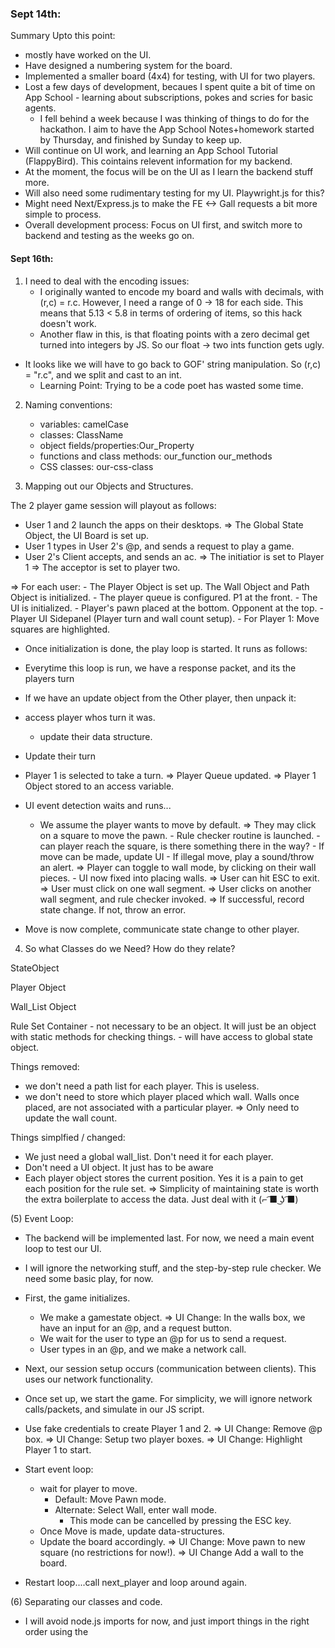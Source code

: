 
### Sept 14th:

Summary Upto this point:

- mostly have worked on the UI. 
- Have designed a numbering system for the board. 
- Implemented a smaller board (4x4) for testing, with UI for two players.
- Lost a few days of development, becaues I spent quite a bit of time on App School - learning about subscriptions, pokes and scries for basic agents.
    - I fell behind a week because I was thinking of things to do for the hackathon. I aim to have the App School Notes+homework started by Thursday, and finished by Sunday to keep up.
- Will continue on UI work, and learning an App School Tutorial (FlappyBird). This cointains relevent information for my backend.
- At the moment, the focus will be on the UI as I learn the backend stuff more.
- Will also need some rudimentary testing for my UI. Playwright.js for this?
- Might need Next/Express.js to make the FE <-> Gall requests a bit more simple to process.
- Overall development process: Focus on UI first, and switch more to backend and testing as the weeks go on.


#### Sept 16th:

1) I need to deal with the encoding issues:
    - I originally wanted to encode my board and walls with decimals, with (r,c) = r.c. However, I need a range of 0 -> 18 for each side. This means that 5.13 < 5.8 in terms of ordering of items, so this hack doesn't work.
    - Another flaw in this, is that floating points with a zero decimal get turned into integers by JS. So our float -> two ints function gets ugly.
- It looks like we will have to go back to GOF' string manipulation. So (r,c) = "r.c", and we split and cast to an int. 
    - Learning Point: Trying to be a code poet has wasted some time. 

2) Naming conventions:
    - variables: camelCase
    - classes: ClassName
    - object fields/properties:Our_Property
    - functions and class methods: our_function our_methods
    - CSS classes: our-css-class

3) Mapping out our Objects and Structures.

The 2 player game session will playout as follows:

- User 1 and 2 launch the apps on their desktops.
    => The Global State Object, the UI Board is set up.
- User 1 types in User 2's @p, and sends a request to play a game.
- User 2's Client accepts, and sends an ac.
    => The initiatior is set to Player 1
    => The acceptor is set to player two.

=> For each user:
    - The Player Object is set up. The Wall Object and Path Object is initialized.
    - The player queue is configured. P1 at the front.
    - The UI is initialized.
        - Player's pawn placed at the bottom. Opponent at the top.
        - Player UI Sidepanel (Player turn and wall count setup).
    - For Player 1: Move squares are highlighted.

- Once initialization is done, the play loop is started. It runs as follows:

- Everytime this loop is run, we have a response packet, and its the players turn


- If we have an update object from the Other player, then unpack it:
- access player whos turn it was.
    - update their data structure.

- Update their turn

- Player 1 is selected to take a turn.
    => Player Queue updated.
    => Player 1 Object stored to an access variable.

- UI event detection waits and runs...
    - We assume the player wants to move by default.
        => They may click on a square to move the pawn.
            - Rule checker routine is launched.
                - can player reach the square, is there something there in the way?
            - If move can be made, update UI
            - If illegal move, play a sound/throw an alert.
        => Player can toggle to wall mode, by clicking on their wall pieces.
            - UI now fixed into placing walls.
            => User can hit ESC to exit.
            => User must click on one wall segment.
            => User clicks on another wall segment, and rule checker invoked.
                => If successful, record state change. If not, throw an error.

- Move is now complete, communicate state change to other player.


4) So what Classes do we Need? How do they relate?

StateObject

Player Object

Wall_List Object

Rule Set Container
    - not necessary to be an object. It will just be an object with static methods for checking things.
    - will have access to global state object.

Things removed:
- we don't need a path list for each player. This is useless.
- we don't need to store which player placed which wall. Walls once placed, are not associated with a particular player.
    => Only need to update the wall count.

Things simplfied / changed:
- We just need a global wall_list. Don't need it for each player.
- Don't need a UI object. It just has to be aware
- Each player object stores the current position. Yes it is a pain to get each position for the rule set. 
    => Simplicity of maintaining state is worth the extra boilerplate to access the data. Just deal with it (⌐ ͡■ ͜ʖ ͡■)


(5)  Event Loop:

- The backend will be implemented last. For now, we need a main event loop to test our UI. 
- I will ignore the networking stuff, and the step-by-step rule checker. We need some basic play, for now.

- First, the game initializes. 
    - We make a gamestate object.
    => UI Change: In the walls box, we have an input for an @p, and a request button. 
    - We wait for the user to type an @p for us to send a request.
    - User types in an @p, and we make a network call.
- Next, our session setup occurs (communication between clients). This uses our network functionality.
- Once set up, we start the game. For simplicity, we will ignore network calls/packets, and simulate in our JS script.

- Use fake credentials to create Player 1 and 2.
    => UI Change: Remove @p box. 
    => UI Change: Setup two player boxes. 
    => UI Change:  Highlight Player 1 to start.

- Start event loop:
    - wait for player to move.
        - Default: Move Pawn mode.
        - Alternate: Select Wall, enter wall mode.
            - This mode can be cancelled by pressing the ESC key.
    - Once Move is made, update data-structures.
    - Update the board accordingly.
        => UI Change: Move pawn to new square (no restrictions for now!).
        => UI Change Add a wall to the board.

- Restart loop....call next_player and loop around again.


(6)  Separating our classes and code.

- I will avoid node.js imports for now, and just import things in the right order using the <script tag>. THe following separate files are needed:

- app.js:
    - holds our main event loop.
    - holds initilizer function.

- network.js:
    - makes all of our network requests, unpacks/packs them, talks to the backend thru ames, gall, etc...

- UIChange.js
    - just one big Class with static methods, that we call on to do UI Changes.

- RuleChecker.js
    - rule checking code goes here.

- Data Container.js: Contains all of our data structures we defined so far.


### September 21st:

- Time is ticking on. I have finished ASL3. Once ASL4 is complete, I will have all the tools to build my app.
- For today, I will focus on getting testing -threads running, and building a shell script to transfer files over to my desk.
- FlappyBird and other tutorials will be moved to another folder. My dev folder is getting messy!
- latest dev pill used to make a fake zod and nec. Backup folders made for quick recovery.
- backend folder stores a copy of our BE files, which are carted over to a ship's directory using the transport.sh script.
    - This is done, so if my zod crashes, I can easily recover it.
        - just pull the backup copy, and use transport.sh to recopy over the BE files.


### September 23rd:  Meeting with Sam:

- can I just drop by the hacker house whenever, or are there specific times. 
- what questions should I field to Sam v.s experts?
- next steps.
    - Our presented app must interface wiht Tlon's Landscape?
        - this is why react is necessary.
    - Flap method => can just use no frameworks, more raw JS and do it by hand.
    - I have to decide what I am doing (high road or low road). Got 9 days to get a large chunk of BE done.
        - ship of theseus => Use delta-> echo app, and build on that.
        - or the flap app.

- how do I test my app with real ships? Just install on Tlon's Grid?
- can I just poke an external ship via Dojo? I have only seen poke notation for apps.
- how do we test for a ship being on the network? Send scries to our Ames vane of our running ship, and it does it?


- I figured out the img in div problem with jQeury: you can't name IDs starting with numbers. Changed the cell names accordingly.


Designing the Interaction between two ships:

- assumptions: both players store a copy of the game on their ships. There is only one game. 
- Let our two ships be called P1 and P2. 

A Typical Interaction:

- P1 loads the %Quoridor Application.
- P1 types in an @p of another ship. 
    - The user interface grabs the ship name, and then sends it back to our back-end.
        -Q how do we send a request to the backend?
- P1 BE recieves the @p shipname for P2. [we assume P2 is running the App].
    - P1 must formulate a request to P2, to initiate a session.
- P1 must send a subscribe request to P2.
    -P1 sends additional data: It is player 1.
- P2 gets a subscription
        - P2 checks to see if there is a saved game. If so, it is deleted.
        - P2 responds with an %init ack for the request. If a game was deleted, this is indicated in our %init ack.
- P2 sends a subscription. Indicating that it is the 2nd player.
        - P1 checks to see if there is a saved game. If so, it is deleted.
        - P1 responds with an %init ack for the request. If a game was deleted, this is indicated in our %init ack.
- P1 sends an %init ack for the subscription.
    - P2 is now ready, and waiting for P1s move (?)
- On the FE P1 makes a move.
    - FE Javascript must update.
    - This is encoded by JS, and sent as a POKE to the BE.
        %marks: %move and %wall
- P1 BE recieves the %move poke with small amount of data.
    - P1 BE writes the move to our bowl, and saves the bowl to a file (just overwrite or append).
- P1 BE sends a poke with a %move to P2.
    - P2 unpacks the move, sees that it is P1 and what the move actually is.
    - P2 stores the move in the bowl, and writes it to clay.
- P2 sends a response to the FE, telling the user that it is now their turn. The move player 1 took is also sent along, and updated on their screen.
    - P2 FE updates P1s move. It indicates that P2 must make a move.
- P2 makes a move on screen.
    - again, P2 FE sends a poke to P2 Backend, with the move.
    - P2 BE recieves poke, adds move to bowl, writes to file.
    - P2 now sends a poke with move to P1.
    - P1 processes the move, and sends a poke to FE.
- The cycle continues.


What can be gleaned from this sample interaction, above? A MI (Minimum Implementation).
    - initiation needs to be setup. Can a dual subscription
    - don't need to worry about writing to clay. Lets just store a move set in each agents bowl.
    - structures in /sur:
        - %position:  [%position @cd @cd] [%position 4 2]
        - %wall [%wall [%position ..] [%position ..]]
    - pokes with marks:
        - positions and walls encoded with 
        [%move <player number> <new position>]
        [%wall <player number> <wall position>]
        %win - just a simple flag
        %terminate - ""

- How to start: Ship of theseus method on the %echo app. Start transforming it in the %Quoridor app that you wanted.


## Sept 24th

- just wasted 3 hours trying to get echo -> quorridor working.

- Q: If our current echo (from ASL4 works), why can't we just copy echo, and rename everything quoridor in all of the directories and files. In theory, it should work!
    - This allows me to generate infinite ready to go folders.

    => Result. We still get /mar/json/hoon build errors. The file looks fine.
    => Either the outside desk is fucked, or our zod is fucked.
    => The development zod is a strange looking beast.

- Now, I will try copying the echo files from the working zod, BACK to the outer echo folder. And then copying that and transforming it to a zod.

=> It still failed! I have noticed a front end error, however.

"index-3c4df9b2.js:41 gall: poke cast fail :quoridor [a=%json b=%quoridor-action]"

Something is weirdly formatted. We need to rebuild the app again...This time focusing on the UI, and doing a new npm rebuild

=> removing the shit code did nothing. What have I concluded:

- I need to build my code FROM SCRATCH, carefully. You cant just text substitute an intermediate folder from some other project.

- I made a quoridor-starter folder, and placed it for safekeeping in my zod_storage. I am NEVER going through that again.

- Now that I have a working project, it is time to work on some basics:
- A sur file with all our basic structures (walls, moves, termination / win signals)


#Sept 25th:

- Still working on a basic FE -> mar -> app pipeline, stuck on gall compilation.
- Found the %chess app github: https://github.com/thecommons-urbit/chess

- In the mean time, I need to design some structures for my app, and test them by hand.

- Basic Structures:
    - Position [r=@ud c=@ud]  : both numbers must be even.
    - Wall Position [position1 position2] :one number must be odd.

- Player Data:
    - Player Name  @p
    - Player Number  @ud
    - Number of Walls Left [@ud] : from 0 to 8
    - Current Position [position]

- Game State Data:
    - Player list: [player structures]: 1 to 4 allowed
    - 
    - structures in /sur
        - %position:  [%position @cd @cd] [%position 4 2]
        - %wall [%wall [%position ..] [%position ..]]
    - pokes with marks:
        - positions and walls encoded with 
        [%move <player number> <new position>]
        [%wall <player number> <wall position>]
        %win - just a simple flag
        %terminate - ""

- From the above, a basic /sur file was created. Now I need to test it.
- need to make a generator, that takes an input and can cast with our sur file.
- is this possible?

- I figured it out: =mygen -build-file /=/quoridor/=/gen/testsur2/hoon on dojo cmd line.

- Ford Imports:
/-  import from /sur
/+ import from /lib

- you just write urbitID names ~nodsup-halnux. You don't need to express them as a cord!

- From Jack:
    - for agents, marks are imported automatically.
    - the /- gets us our sur files.
    - the sig at the end makes a reversed unit. Not sure why this is necessary?


### September 26th:

- Focus for today:
    - Get the data pipeline basically fleshed out.  App.js -> Eyre -> Mark -> app.hoon and all the way back.
    - start integrating jQuery into our node.js.
    - App School
    - Need to basically get HW4 done.


- My modified echo app is too fucked up now. It has all sorts of bugs. Gotta pull echo out of zod_storage and start again.
- Really, there are three things I need to do to progress.
    - read though echo.app again. I don't think I fully grasped it. [X]
    - Restart your echo -> quoridor app. Just save your /sur file, and remove all the crap.

    - The flappy Bird app has an equally simple mark/sur structure. Read through it. 
        => This i will do after I get the data pipeline and front end working.
        => Flappy Bird gives us Pals integration, and horizonal communication. This is a **bonus at the end, not a goal now**.

- what does update.hoon do?
  ::frond: produce a $json formatted object (just a tagged structure) from a key value pair
  ::pairs: Given a list of keys and values, produce a larger object.
  ::scot just converts a type from one to another.
  ++  json
    =,  enjs:format  ::we go from native -> $json. Import namespace.
    ^-  ^json  ::what does ^json do??
    ?-    -.upd
     :: make a key value %o cell. first cell is pop, second is a ship name of string type.
     ::[%o p=[n=[p='pop' q=[%s p='~zod']] l=~ r=~]] -->  {pop: "~someship"}
      %pop   (frond 'pop' s+(scot %p target.upd))  
      :: make a KV %o cell, first cell init, second is a list of values. ++turn applies numb to our list.
      :: would not compile (?) ... -> {init: [1,2,3,4,5,6...]}
      %init  (frond 'init' a+(turn values.upd numb))
      %move  (frond 'move' )
      ::  again a cell, push at front, and then another cell with a target and value pair nested inside.
      :: [ %o p [   n [ p='push' q [ %o p [ n=[p='target' q=[%s p='~zod']] l=~ r=[n=[p='value' q=[%n p=~.5]] l={} r={}] ]]]
      :: --> {push: {target:"~zod", value=5}}
      %push  %+  frond  'push'
             %-  pairs
             :~  ['target' s+(scot %p target.upd)]
                 ['value' (numb value.upd)]
              ==
    ==
  --

- I have the quoridor app running by this point. It very basically works. Now, perhaps I can finally build.

### Sept 27th:

- Finished HW4 last night. THat is a relief. React isn't quite a scary as I remember it to be. Perhaps I just had bad sources, or was retarted in the past.
- I got the app working. Next Steps:

- Fulfill the move and wall moves.
    - flesh out the data passing pipeline, basic test
    - start adjusting the bowl and state.
    - state revisioning, or just |nuke?
        => Nuke it. Easier for now, and there will be **many* state changes over the coming weeks.


-no need to have nested updates from native -> $json notation. The chess app gives flat single cell updates. I will do the same.
    - nested fronds and pairs will be a debugging PITA.

Sample Structures Transmitted: For Push:
app.jsx { push: { target:`~${window.ship}`, value:val } }
at quoridor.app:    [%push target=~zod value=7]
at update.hooon:    [%push target=~zod value=8]

So they look the same. This flattened native strucutre is what we expect at update.

- Conceptual Error: In action.hoon, I was trying to mach a strucutre:
-  [%move (ot ~[target+(se %p) pos+(ot ~[position])])] 
-  [%move (ot ~[target+(se %p) pos+(ot ~[row+ni col+ni])])] 
- but that doesn't work. We import a sur file but we don't match the structure. Instead, our formatter just dives into our input structure and
  looks for fields. we can actually change the shape of our $json structure. We don't need to keep the same rigid shape throughout.
  - to be more explicit: you can just drop tags, fields, whatever. Hoon doesn't care.

- Example of The de-js to $json structure. It looks like:
raw json form: {move: { target:~zod, pos: {row:2, col:2}}
$json form:
[ %o p [   n [ p='move' q [ %o p [ n=[p='target' q=[%s p='~zod']] l=~ r [   n
    [ p='pos' q [ %o p [ n=[p='row' q=[%n p=~.2]] l=~ r=[n=[p='col' q=[%n p=~.2]] l={} r={}]]]] l={} r={}]]]] l=~ r=~]]

- i wanted a nested update strucutre, but frond doesnt work this way. Made it flat instad.

      %wall  ~&  "our move update"  ~&  upd
          %+  frond  'wall'
            %-  pairs
            :~  ['target' s+(scot %p target.upd)]
            ==
            %+  frond  'pos1'
              %-  pairs
              :~  ['row' (numb row.pos1.upd)]
                  ['col' (numb col.pos1.upd)]
               ==
            %+  frond  'pos2'
              %-  pairs
              :~  ['row' (numb row.pos2.upd)]
                  ['col' (numb col.pos2.upd)]
               ==

- looks like I can't put action structures on multiple lines either. Must all be on one line.

- what variables should be in our bowl state?
- players list
    - player types


### September 28TH:

- reminded myself about states.

- Need to start working on the state processing of my Quoridor app. Requirements:
    - for now, just nuke and make a new state.
    - State of the app must hold the following:
        - Players List
            => Just program it with the FE, and copy it into both slots.
        - turn number.

- you don't need to produce a card at the end of a poke branch. Consider:

++  on-poke
  |=  [=mark =vase]
  ~&  >  state=state
  ~&  got-poked-with-data=mark
  =.  state  +(state)
  `this
::

- got a PUT: 400 error from FE, after nuking and reloading app. 
    => Zod needs to be reloaded. 400 is a bad request error. It SHOULD subscribe just fine
    - reloading zod, and npm run bulid seemingly fixes this.

- understanding this(...) notation:
    - this is SS for centis - which resolves wings of a tree and alters them.
    - Tall form example: 
    - %=  this
              ::  reset potential states on draw
              potential-states  (~(put by potential-states) game-id.action ~)

    - Another Example (SS:)
```
=foo [a=1 b=2 c=3]
foo(a 5,b 10,c 15)
```
- use comma SS notation to alter our state. this() refers to a  wing, and the stuff inside the parens are the things in the wing we change.
    - its all binary trees in the end, Jake.
- our player structure should already be properly formed by action.hoon - no need to do complicated changes in quoridor.hoon.

- what does " potential-states  (~(put by potential-states) game-id.action ~)" mean??
%-  %~  put  by  <map>  [key value pair]
%- calls a one argument gate
%~ evaluates the arm of a door.

- it looks like I am having conceptual difficulties with maps. Back to the Hoon School notes...

(~(put by potential-states) game-id.action)
- outer parens are a gate call with %-
~() refers to %~
    - put is our arm
    - by is our door
    - potential-states is our sample
    - game-id.action is our input - what we want to change.

- designing state incrementally is poor development, and I am tired of small scale tinkering. This is a necessary milestone, and it needs to be solved **now**.

- It is time to design our basic state, and initialization of our agents.

Basic Agent State:

+$  state-0
  $:  [%0 values=(list @)]
      [%1 pmap=playermap]
      [%2 tcount=@ud]
  ==


- Values is legacy stuff, just leave it for now
- pmap is a player map. All player data is stored in player objects.
- turn count is obv.
- for this demo, we have one BE agent, and two FE agents.
- first the FE connects and subscribes, we send the current state object of the app back
    => We should not alter the state with a subscribe (!)
        - so a values list, a player list, and a turn count. is send back => (This will signal intial state later)
    - Each FE agent has a button that initializes the player. P1 presses the button.
        - this consists of a player name, number of walls remaining and a target in our JSON object
            => We don't know what the player number is yet. Let the agent decide what it is.
        - this gets conveted to an action %register, and is converted to a head tagged tuple.
        - we switch in the ++on-poke arm with our action.
            BRANCH: first we check to see if the player map is empty.
            YES:  
                - construct a player tuple: 
                - set player number to 1.
                - insert into dictionary. 
                - update state, and send a card to FE.
            NO: 
                - construct a player tuple:
                - set player number to two
                - insert into dictionary
                - update state, and send a card to FE
        
        - After both player instances have pressed the button, we are technically ready to play. We should be able to send moves.
        - on %move:
            - extract player tuple.
            - change position. 
            - reinsert player object.
            - send a response to FE
        - on wall:
            - same as above, but a bit more fiddly.

- lost over an hour because I didn't update the sur file fml.

### September 29th:

- Basic code for player init is ready. Need to double check structures and maps. Will make a simple core/generator and play around with them.

- define a structure:  
=bankaccount $:  $=  name  @p  $=  num  @ud  ==
^-  bankaccount  [name=~zod num=5]

Note that you can use the mold to **pin the faces**, you don't have to do it!
^-  bankaccount  [~zod 5]
>> [name=~zod, num=5]

Syntax forms:
We can sugar the  $= (which pins faces), but we can't sugar the $:
=bankaccount $:  name=@p  num=@ud  ==
^-  bankaccount  [~zod 5]

However, we need to enter structure mode with a comma if we make it full SS:

=bankaccount ,[name=@p num=@ud]
`bankaccount`[~fes 256]

If you **forget the comma**, you get:  -find.$ error. Your mold gets run as a gate.

**Playing around with Maps:**
- upgraded my testsur.hoon file to run gates with map operations inside. I am more comfortable now.




- changing state:
- recall this(state  awing bexpr   cwing  dexpr) is calling centis %= gate. We take our state object (which is just a binary tree),
- and mutate the cells. Our agent arm them returns the mutated state with the list of cards.



### Sept 30th:  

- I am coming up to the end of my development week. I have done a lot of experimentation, and learned a lot about the FE-BE pipeline for gall apps.
- Its time to achieve a limited-functionality milestone, and get everything cleaned up.
    - I need my front end basic design nailed down.
    - My FE code needs to be integrated into react and running.
    - A basic initialization session needs coded, and moves on the screen need to be animated.

- I am going to work from the FE to the BE, linearly. Its easier, as I get to start with UI changes and thats a nice start.

- FE Design:
    - css must be changed.
    - I want my Quoridor app to fit in 50% of the screen, centered. This helps with cellphone displays in the future.
    - It also looks better
    - got it basically working. Some -negative margin hacks to get things lined up. And the @p box doesn't compress when we make it hidden.
    - it is functional and looks better than it did, will leave for now.

- Integrating with React:
    - trying to get live-server working casues a lot of erors.
        - this is because our module paths are relative to %docket, and %docket generates missing files when we upload via the glob.
        - so I have to glob everytime to check if things work. This will slow down testing :( .

        - CSS and HTML were just pasted into index.css and app.html. No issues with this.

    - First Problem: Assets (images) are not found, because of the %docket magic in the background. When I run npm build, how do I get it 
    to include the images in the dist folder, and map the right path??
    - this was solved by just importing images directly into app.jsx, and plugging them into src with {variables}
        - https://create-react-app.dev/docs/adding-images-fonts-and-files/
    - font issues were solved by using the /public/ folder trick. css is importd in main.jsx.
        - https://create-react-app.dev/docs/using-the-public-folder/
    - Importing JQuery and testing it out.
        - just import $ jQuery, and throw functions in export function app() of app.jsx. IT works.
        - importing a javascript file.
            - import * as appjs from './public/js/app.js'

    - so that all works...time to put all the JS in our react app, and finish off the UI.
    - first test the old functionality. 
        - was going to import over a namespace, but files call eachother and are united in app.jsx...everything is in global namespace for now.
        -quite a few issues here. Javascript
        - dev strategy: just use live-server and do dev work in the old html/jquery files. and copy the code over.
            => trying to run build and glob will eat up too much time.


### October 1st:

- stated using chatGPT to assist in coding. It gave good advice on library imports, and jQuery hacks.
- For my UI, my initialization sequence breaks my model of not accessing player objects directly. I will try to maintain this rule for the main turn loop, and leave init as a special case (where it is allowed).

### October 7th:

- Finished the wall placement event calls.
- Cleaned up code a lot.
    - more commenting for functions.
    - separating and grouping sets of functions, between UI and APP.js
- Used chatGPT to generate a help box and console box for the application - took the code and integrated it into the UI.
- I now log events to the application console. Wall lists and Player objects are printed to the inspection console after every move, still.
- Wall selection animaitons have been simplified:  There is no on-hover highlight. You just click on a wall segment and it turns orange.
- Critical mistakes:
    - mixed up "css" and "class" attributes, could not get highlights to work for a long time.
    - wasn't aware of the .toggleClass() feature jQuery has. This makes css class swapping (for hidden/visibility) much simpler.


### October 8th:

- The UI now basically functions: Our turn loops don't crash, and we can move/place a wall, inspect an event console, and click on a chat box. Wall indicators also
    decrease when a player places a wall.
        - There is still no rule checking, however.

- (!) Now all of the JS/HTML/CSS files must be integrated into our React Front end (!).

- Recall from before, the following imports syntax needs to be used:  `import {fun1, fun2 ...} from './js/whatever/js'` in order to get our functions to be recognized by the react app. We can't do `import './dir/whatever'`, as this gives us void (0) errors on runtime in the browser.

- If I remember correctly, I made changes to the backend without commiting. I will have to sort all this out first, and double check...

- So far my quorridor app is running OK. I Have not recommited changs. Best to just integrate the JS first, before we play with backend...

#### Steps to Integrate our jQuery Front-ENd:

1) Paste HTML into app.js render loop. Remove all <script> tags at the bottom (will use ESM imports instead).
    - remove any comments in the file, close the </input> tag, etc.
2) Copy over the two CSS files. Place both files into the index.css file (for now).
    - keep the tailwind stuff and /font0family tag at the top (it has the proper /public path).

**At this point, npm run build and test the rendering in the browser.**

3) All of the javascript files now need to be copied over. For each file, do so, and prepend each function/class name with the keyword "export".
    - If new functions have been added, add them to the  `import {} as ...` statements at the top of app.jsx
    - Exceptions:
        - in ui.js, don't export Pawn Images (these are imported by app.jsx directly)
        - dont need testscripts.js or network.js....yet.
        - Class state -> GameState, as it clashes with a State Object with React.
        - class Player -> GamePlayer, as there is an unforseen namespace error with React (I can't find it!)
        - class WallList also struggles...changed to Wall_List
        - remove initializeGame() from the JS file.

- at this point I am stuck, because GameState is not recognized (a class in datamodel.js). The module is imported correctly, there are no issues.
- Changes:
    - Slammed everything into one javascript file (megafile.js)
    - just did one big import {...} from megafile.
    - imported $ from 'jquery' in app.jsx, and my megafile together.

    - and now my code works!

Errors Encountered on Build:

"input is a void element tag and must neither have `children` nor use `dangerouslySetInnerHTML`."
    =>  OUr input tag must be an empty one!



### October 11th:

- HW6 is under control for now.  It is time to push ahead for devleopment.
- Last time, I got my jQuery integrated into the react app.

- The next step is to remove the %echo behaviours from the app, and start connecting Quoridor to our backend.

- We need a basic state:
    - That stores:
        - A walllist
        - A turn count
        - Player Objects
            - player positions, number of walls left, etc...

Front End side: Network.js code needs to be fleshed out.
    - **one app instance** will run both players (for now).
    - for now, all network code can stay above the react render() loop.
    - fix annoying CSS issue (so I can see the game).
    - Hookup:
        - Initialization packet (just hardcode the two names and send it off.).
        - ON end of player move: send a move.
        - On end of wall placement: send a wall.


- After all this is implemented, I will subtract away the %echo code and clean up the QD front end.

- I have actually been a bit confused the entire time. Our %echo app uses %give fact and subscription wires to send back all of our information to our app.
- When we send a poke, we get data back based on the init subscription we setup on application load.
- How do we send a poke ack and data back, without the wire?
    - pokes can be rerouted to other arms or apps, but don't generally have their own return strucures. We have the poke-ack with a tang and cage (error stack trace)
    => A poke is a "one off message". So you should not think about returning complex data using the poke structure.

Note the following:

+$  gift
  $%  [%fact paths=(list path) =cage]
      [%kick paths=(list path) ship=(unit ship)]
      [%watch-ack p=(unit tang)]
      [%poke-ack p=(unit tang)]
  ==

We can't really give a %gift %watch-ack - as its datafield is for an error stack trace. if this is null, its a positve ack (by default).

Strangely, the http-api for the node package does allow us to have an on success and on failure function for pokes
    => This does not have any explicit arguments, and on success even assumes an empty ack. Don't rely on this!

So before I start all of the above, I need a better mechanism for getting data back from the %Quoridor agent. We have to use subscribes, so we must
use react state to do this. 

How is a move made?
1) Player makes a move, we hit the end of the player_move() loop.
2) We make a call using http.api to send a poke with our player info and move. 
3) As per usual, our app processes the move, and sends a %fact with a response. This gets sent across our return path, back to the FE.
4) our handleUpdate function is then called. We store our state for the user.
5) We then must continue our loop. This will require await/async keywords, to handle promises.


### September 12th 2023:

-  First steps:
    -  throw all the event loop functions into the file [X]
    -  fix the awful CSS...[X]
    Answer: Everything needs to be pasted in. They are separate namespaces.
    - import initializeGame => it asks where GameState is (its in megafile!)
    => It is too messy to just paste megafile into the App() container. That is a shitshow.

- The documentation for globbing and docket files is pretty simple...we can probably adjust rollup to deal with namespacing issues.

- using react with urbit. We used a template folder...? create-urbit app??

At this point, I either rewrite all my code in React (using the Tic-Tac-Toe tutorial as a guide.) Or...


### September 14th:

- So I was able to get my code working in the end. The following things worked:
    - started simple (didn't go into Rollup.js/Vite).
    - changed export var gameState to just be a declaration.
    - placed my two init() funcitons back in megafile.js

    - Basically, I didn't import gameState (global variable), and when I tried to change it with the init() code that I pasted into App(){}, it caused Reference and Clobbering errors. The changes above fixed it.

- We are still left with the following issue:  Our changes from the App are communicated from subscriber line, and this code is located in App.js(). We need to read our reducer store to update our Quoridor clients gamestate. Can it be done?

- We either have a namespace issue or not. Can we call a trivial function from App(), in a megafile.js function.
    => IN theory, everything should be imported, hoisted and rectified before the function runs, so there is no issue.
    - Test Result: fail. Because I have a backwards dependency, which is cicular.

- The only way this can work, is that we modularize our game loop functions, and the react app controls them accordingly.

Error: RollupError: Illegal reassignment of import "gameState" in "src/app.jsx"
    - I don't need to export this variable. I can just definie it in App.jsx (because thats where state should be)

New Separatation for our Refactoring:

App.jsx: The control code, network code and state management code needs to live here
Megafile.js: UI, callback setting and data model needs to live here.

Ideally, I would like Network, UI, DataModel, RuleChecking and such in their own files, with dependences pointing toward them (so App.jsx is dependent on everything only). But I'll do this after the first refactor.

- classes/functions dependent on gameState global variable:
    - main_turn_loop
    - second_wall_click.get_wall_list().push_new_wall()

- OUr data model is setup such that:
    - GameState.js
        - Player Queue (list of GamePlayers)
        - Wall_List
- and we can only get access to such items via the GameState. This means we must extract necessary state in app.jsx, and pass it to the imported functions. Some functions will have to be split up and made more atomic, for this to happen.

- learning point: If I import a global (var) from a file, it is read-only - it can't be changed in the file it was imported to (gives us a rollup error).

- Understanding Hoisting:

- using the "function" keyword hoists a function to the top of the functional scope.
    - this is not true of arrow functions
- let and const:
    - block scoped
    - if try to access outside of scope, get a Reference Error
- var is hoisted to the top of the functional scope. It gets pulled through a block, even if its nested. Only the declaration is hoisted, however
- Example:

```
function myfun() {

//Var can be accessed here (but will return undefined)
//let and const will throw an error in console.

if (condition) {
    var p1 = 0
    let p2 = 0;
    const p3 = 0;
}
}

```
- function declarations are hoisted.
- function expressions, arrow functions, and function constructors are not (cannot call before definition).



### September 15th:

- I have separated my code out now. The state management and main control loops live in App.js, and the UI/some event and rule checking code live in megafile.js.
- Instead of doing a refactor again (to put all javascript code into external module files), its time...to work on state. 

- The first thing that needs to be done, is wall and move actions need to be set up.
- A state handling mechanism with our Global Store also needs to be designed, to allow our game control loops and the GS functions to interact.

- which control functions need network/state access?

- start_game_request:
    - send an %init request with data

    - player_click_move():
        - send a %move request to server

    - second_wall_click():
        - register a %wall 

    - it is better to have dedicated functions that setup our requests and call network functionality, rather than crowd player_click_move
    and second_wall_click.

    - the send_move function should actually call main_control_loop(),
    not the endpoint functions of a move.


- wall and move pokes have been setup. 
- Next: Setup the initialization logic for our client.
    - send an [%init target=~zod, p1name=@p, p2name=@p]
        - our BE must determine wall counts, current position and send back player number.


- I really need to finalize the initialization segment of my game.

1) We send a subscription request to the client. This must always be done first.
    => We must clean out the state when this is done (on reset of browser).
        => Any player state or map is emptied.
        => Turn count is zero.
        => Wall List is also set to be empty by the client.
    => Reducer state? Other than the init wire path, nothing needed.


2) Once subscription wire is setup, the client sends a request with two user names.
    => The client must send back which users are user1 and user2. The FE determines the colours and wallcounts.
    => For now this is a trivial request, just send back what the FE sends, and parse it.
    => fetch data packet, and alter gameState.

3) Once the game is setup and running, we progress with move and wall packets.

=> (!!) Restarting our browser restarts the backend, with this configuration
- unknowns (do we need async/await for promises?)
- Should we rely on Reacts GlobalStore more? Or just use it as a quick interface to fetch the data
    => Do the latter for now.

- said goodbye to %echo's FE state UI,and all the push and pop stuff in the BE. No more!

For Later, some frond Examples and code:


      ::%init   To remember how to frond a list correctly - remove later! 
        ::   %+  frond  'init'
         ::    %-  pairs
           ::  :~  ['val' a+(turn val.upd numb)]
            ::     ['tc' (numb tc.upd)]
           ::   ==

      ::%init  (frond 'init' a+(turn val.upd numb))
      ::%sendplayer  ::[Q: ]  we don't need this. Why does hoon complain??
      ::     %+  frond  'sendplayer'  ~

::for a deeply nested wall structure
::['p2name' (numb row.pos1.upd)]


::      %clearstate  ~&  "our clearstate"  ~&  upd
::          %+  frond  'ack'
::            %-  pairs
::            :~  ['result' s+(%t result.upd)]
::            ==

From our push and pop in poke arm:

      %push
    ~&  "our push act"  ~&  act 
    ?:  =(our.bowl target.act)
      :_  this(values [value.act values])
      [%give %fact ~[/values] %quoridor-update !>(`update`act)]~
    ?>  =(our.bowl src.bowl)
    :_  this
    [%pass /pokes %agent [target.act %quoridor] %poke mark vase]~
  ::
      %pop
    ~&  "our pop act"  ~&  act 
    ?:  =(our.bowl target.act)
      :_  this(values ?~(values ~ t.values))
      [%give %fact ~[/values] %quoridor-update !>(`update`act)]~
    ?>  =(our.bowl src.bowl)
    :_  this
    [%pass /pokes %agent [target.act %quoridor] %poke mark vase]~
  ::


## September 16th:

- continuting with the stateupgrade branch, it is time to add %moves and %walls, and manipulate our state.
- how do we deal with asynch responses?
    => For now, we rely on the subscriber wire and the updateHandler function. This will continue our game loop.
        => Will need to be done more formally with await/Promise manipulation, later on...


For Safekeeping:

      %move  ~&  "our move update"  ~&  upd  
          %+  frond  'move'
             %-  pairs
             :~  ['target' s+(scot %p target.upd)]
                 ['row' (numb row.pos.upd)]
                 ['col' (numb col.pos.upd)]
              ==
      %sendwall  ~&  "our move update"  ~&  upd
          %+  frond  'wall'
            %-  pairs
            :~  ['target' s+(scot %p target.upd)]
                ['p1row' (numb row.pos1.upd)]
                ['p1col' (numb col.pos1.upd)]
                ['p2row' (numb row.pos2.upd)]
                ['p2col' (numb col.pos2.upd)]
            ==


## September 18th:

- Yesterday I was able to finally finish my state upgrade. The app works, with two players being served by one FE and one BE.
- Now, I need to start using Ames, to get two clients to communicate with each other.

- Apps that Demonstrate an Ames request:
    - Flap
    - Groups/Messaging App.


- I don't really have time to get these apps functioning. The code needs to be read carefully, and tested+integrated in small stages.
    => The usual "Ship-of-Theseus" approach. applies.

- The Ames documentation is quite hard. It seems we need a %plea to send data over the network, or we need to invoke Ames arms to send requests. This will be quite hard...
    => The Hut app needs 

#### Turning to App Distribution (Instead):

- I am on Zuse 418. Will this be a problem for the install? What sys version will the judges be using (412?)
- It just looks as if the app needs to run on a fakezod and be discoverd. Is that all?


### The Groups App Tutorial:

- This app apparently demonstrates communication between many ships.
- mapped out the pathways, and looked at the code. now its time to design our interactions.
- the solution to communicating between two ships is just mutual subscriptions, and passing cards. I don't need to 
  worry about Ames much.
  - for zuse 412K, you just |bump your app in Dojo to see if it upgrades. Usually, it works.



### Nov 3rd:

#### Designing the Initiation Sequence for Two-Players:

Two players decide (outside of the Quoridor app) to play a game of Quoridor.

0) Both players must open/reload the FE of the Application. Call the players X and Y.  
    - For each player, the %init subscription wire is hit.
    - For the BE, the ++on-watch arm is hit, and a subscribe wire is placed on the /values path.
    - IF the app has a non sigg'ed (empty) state, we must overwrite the state accordingly. Use a gate for this.
    - We send back an %init update, to clear the state in FE and begin our initialization sequence.

2) Player X types in the @p of player Y, and hits the [Send Request ->] button.
    - A poke request from the FE is passed to the backend, as [%setupplayers target=@p p1name=@p p2name=@p]
    - The ++on-poke arm is invoked. 
        - first, check if the poke is from our ship, or from some other player (local/remote branching)
            - switch to the local branch:
                - switching on %setupplayers.
                    - Check to see if there is a running game. If so, reset the game with the reset game function.
                    - Since our local FE requested a new game, we can set ourselves up as player 1.
                        - our (list card this) that we return is as follows:
                            - formulate a card to make a subscribe request to our remote player.
                                - so %pass %agent %watch  /wire path formulated as /game/<timestamp or entropy>
                            - END.

    Player Y's Agent:
        - receives the %pass %watch card to its ++on-watch arm. 
            - Gall/System sends a %watch-ack (automatically).
            
            - check if game currently running. Reset it if not sigg'ed.
            - insert the src.bowl ship as new player in pmap
            - insert our.bowl ship as player 2 in pmap 
            - Init %give %fact Card 1:  ::Note, this is NOT done with action/update, so no need to worry about grab/grow/
                - send an init %fact with state, to write to Player 1.
            - Generate a %gift %fact card to FE -> Tell the front end that a game has started. update [%gamestart  vase(..player info)]

    Player X's Agent:
        - ++on-agent arm recieves an initialization %give %fact. This finalizes and starts game, [%finalize game]
        - updates state
        - Generates a Gift Card for the FE -> [%gamestart  vase(..player info)]


3) At this point, both clients have been set up, and should understand who is player 1 and 2. Player 1 makes a move.
    - from the FE, a [%sendmove target=@p pos=position pnum=@ud] is sent to the BE.
    - the ++on-poke arm checks if local/remote
    - switch on %sendmove
        - update the current player position.
        - increase turn count by one.
    - Two cards:
        1) %give %fact across the /games wire, communicate the move to player 2
        2) %give %fact to our FE - now it is P2's turn, and we need to wait.

    - While this is going on, Player 2 enters the "waiting" state.
        - it recieves a %give %fact via wire from Player 1.
        - it sends a %give fact to the FE, updating teh screen with the player 1's move.

4) By this point, the behaviour in (3) should loop until a reset/termination condition is detected.
    - FE must be in a "make move" or "wait for other player" state.

5) After a move phase, the FE rule checker must determine if a win has occured.
    - If a win occurs, a [%win] poke is sent to the BE.
    - ++onpoke arm processes the local win,
        - a %give %fact card is sent to the other player.
        - a %give %fact is sent to the FE, verifying the Win!

    - Other Player:
        - ++on-agent arm revieces the %give fact win packet.
        - %give fact is routed to FE, to inform the other player that they lost.

After this point, the game has reached its final state. A reset must occur.


5) The FE